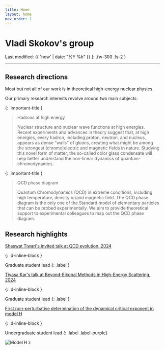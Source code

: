 ```yaml
---
title: Home
layout: home
nav_order: 1
---
```



# Vladi Skokov's group  
Last modified: {{ 'now' | date: "%Y %h" }}
{: .fw-300 .fs-2 }


-----------------------


## Research directions

Most but not all of our work is in theoretical high-energy nuclear physics. 

Our primary research interests revolve around two main subjects:  

{: .important-title }
> Hadrons at high energy 
>
> Nuclear structure and nuclear wave functions at high energies. Recent experiments and advances in theory suggest that, at high energies, every hadron, including proton, neutron, and nucleus, appears as dense “walls” of gluons, creating what might be among the strongest (chromo)electric and magnetic fields in nature. Studying this novel form of matter, the so-called color glass condensate will help better understand the non-linear dynamics of quantum-chromodynamics.



{: .important-title }
> QCD phase diagram 
> 
> Quantum Chromodynamics (QCD) in extreme conditions, including high temperature, density or/and magnetic field. The QCD phase diagram is the only one of the Standard model of elementary particles that can be probed experimentally. We aim to provide theoretical support to experimental colleagues to map out the QCD phase diagram.   


## Research highlights 

[Shaswat Tiwari's invited talk at QCD evolution, 2024](https://agenda.infn.it/event/38747/timetable/#20240528.detailed)  

{: .d-inline-block } 

Graduate student lead {: .label }

[Tiyasa Kar's talk at Beyond-Eikonal Methods in High-Energy Scattering, 2024](https://indico.ectstar.eu/event/205/timetable/#20240523.detailed) 

{: .d-inline-block } 

Graduate student lead {: .label }



[First non-perturbative determination of the dynamical critical exponent in model H](https://inspirehep.net/literature/2769440) 

{: .d-inline-block } 

Undergraduate student lead 
{: .label .label-purple}

![Model H z](https://inspirehep.net/files/66674c85c2204835d6588978249abf9d)

